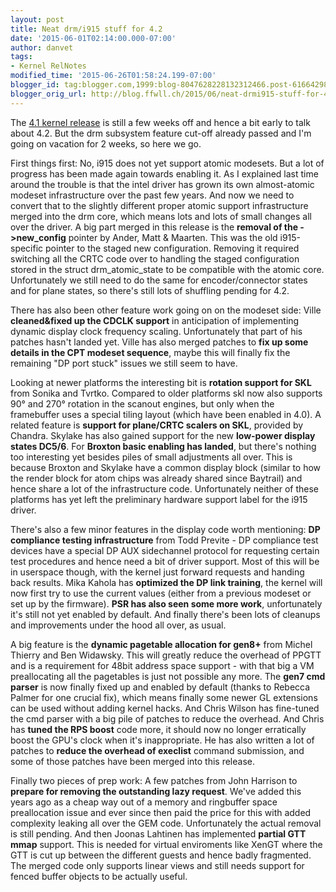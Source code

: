 ```yaml
---
layout: post
title: Neat drm/i915 stuff for 4.2
date: '2015-06-01T02:14:00.000-07:00'
author: danvet
tags:
- Kernel RelNotes
modified_time: '2015-06-26T01:58:24.199-07:00'
blogger_id: tag:blogger.com,1999:blog-8047628228132312466.post-6166429885530302954
blogger_orig_url: http://blog.ffwll.ch/2015/06/neat-drmi915-stuff-for-42.html
---
```


The <a href="http://blog.ffwll.ch/2015/04/neat-drmi915-stuff-for-41.html">4.1 kernel release</a> is still a few weeks off and hence a bit early to talk about 4.2. But the drm subsystem feature cut-off already passed and I'm going on vacation for 2 weeks, so here we go.

<!--more-->

First things first: No, i915 does not yet support atomic modesets. But a lot of progress has been made again towards enabling it. As I explained last time around the trouble is that the intel driver has grown its own almost-atomic modeset infrastructure over the past few years. And now we need to convert that to the slightly different proper atomic support infrastructure merged into the drm core, which means lots and lots of small changes all over the driver. A big part merged in this release is the <b>removal of the -&gt;new_config</b> pointer by Ander, Matt &amp; Maarten. This was the old i915-specific pointer to the staged new configuration. Removing it required switching all the CRTC code over to handling the staged configuration stored in the struct drm_atomic_state to be compatible with the atomic core. Unfortunately we still need to do the same for encoder/connector states and for plane states, so there's still lots of shuffling pending for 4.2.



There has also been other feature work going on on the modeset side: Ville <b>cleaned&amp;fixed up the CDCLK support</b> in anticipation of implementing dynamic display clock frequency scaling. Unfortunately that part of his patches hasn't landed yet. Ville has also merged patches to <b>fix up some details in the CPT modeset sequence</b>, maybe this will finally fix the remaining "DP port stuck" issues we still seem to have.



Looking at newer platforms the interesting bit is <b>rotation support for SKL</b> from Sonika and Tvrtko. Compared to older platforms skl now also supports 90° and 270° rotation in the scanout engines, but only when the framebuffer uses a special tiling layout (which have been enabled in 4.0). A related feature is <b>support for plane/CRTC scalers on SKL</b>, provided by Chandra. Skylake has also gained support for the new <b>low-power display states DC5/6</b>. For <b>Broxton basic enabling has landed</b>, but there's nothing too interesting yet besides piles of small adjustments all over. This is because Broxton and Skylake have a common display block (similar to how the render block for atom chips was already shared since Baytrail) and hence share a lot of the infrastructure code. Unfortunately neither of these platforms has yet left the preliminary hardware support label for the i915 driver.



There's also a few minor features in the display code worth mentioning: <b>DP compliance testing infrastructure</b> from Todd Previte - DP compliance test devices have a special DP AUX sidechannel protocol for requesting certain test procedures and hence need a bit of driver support. Most of this will be in userspace though, with the kernel just forward requests and handing back results. Mika Kahola has <b>optimized the DP link training</b>, the kernel will now first try to use the current values (either from a previous modeset or set up by the firmware). <b>PSR has also seen some more work</b>, unfortunately it's still not yet enabled by default. And finally there's been lots of cleanups and improvements under the hood all over, as usual.



A big feature is the <b>dynamic pagetable allocation for gen8+</b> from Michel Thierry and Ben Widawsky. This will greatly reduce the overhead of PPGTT and is a requirement for 48bit address space support - with that big a VM preallocating all the pagetables is just not possible any more. The <b>gen7 cmd parser</b> is now finally fixed up and enabled by default (thanks to Rebecca Palmer for one crucial fix), which means finally some newer GL extensions can be used without adding kernel hacks. And Chris Wilson has fine-tuned the cmd parser with a big pile of patches to reduce the overhead. And Chris has <b>tuned the RPS boost</b> code more, it should now no longer erratically boost the GPU's clock when it's inappropriate. He has also written a lot of patches to <b>reduce the overhead of execlist</b> command submission, and some of those patches have been merged into this release.



Finally two pieces of prep work: A few patches from John Harrison to <b>prepare for removing the outstanding lazy request</b>. We've added this years ago as a cheap way out of a memory and ringbuffer space preallocation issue and ever since then paid the price for this with added complexity leaking all over the GEM code. Unfortunately the actual removal is still pending. And then Joonas Lahtinen has implemented <b>partial GTT mmap</b> support. This is needed for virtual enviroments like XenGT where the GTT is cut up between the different guests and hence badly fragmented. The merged code only supports linear views and still needs support for fenced buffer objects to be actually useful.




